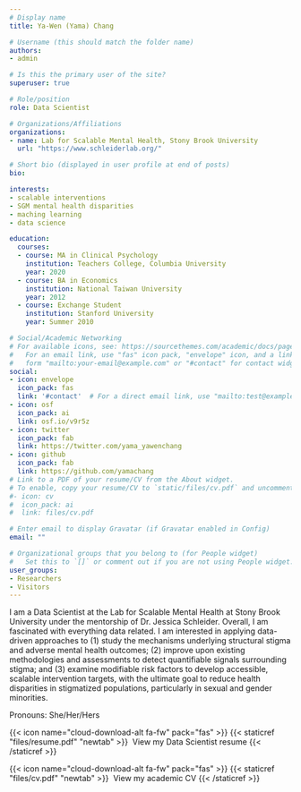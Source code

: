 ```yaml
---
# Display name
title: Ya-Wen (Yama) Chang

# Username (this should match the folder name)
authors:
- admin

# Is this the primary user of the site?
superuser: true

# Role/position
role: Data Scientist

# Organizations/Affiliations
organizations:
- name: Lab for Scalable Mental Health, Stony Brook University
  url: "https://www.schleiderlab.org/"

# Short bio (displayed in user profile at end of posts)
bio: 

interests:
- scalable interventions
- SGM mental health disparities
- maching learning
- data science

education:
  courses:
  - course: MA in Clinical Psychology
    institution: Teachers College, Columbia University
    year: 2020
  - course: BA in Economics
    institution: National Taiwan University
    year: 2012
  - course: Exchange Student
    institution: Stanford University
    year: Summer 2010

# Social/Academic Networking
# For available icons, see: https://sourcethemes.com/academic/docs/page-builder/#icons
#   For an email link, use "fas" icon pack, "envelope" icon, and a link in the
#   form "mailto:your-email@example.com" or "#contact" for contact widget.
social:
- icon: envelope
  icon_pack: fas
  link: '#contact'  # For a direct email link, use "mailto:test@example.org".
- icon: osf
  icon_pack: ai
  link: osf.io/v9r5z
- icon: twitter
  icon_pack: fab
  link: https://twitter.com/yama_yawenchang
- icon: github
  icon_pack: fab
  link: https://github.com/yamachang
# Link to a PDF of your resume/CV from the About widget.
# To enable, copy your resume/CV to `static/files/cv.pdf` and uncomment the lines below.
#- icon: cv
#  icon_pack: ai
#  link: files/cv.pdf

# Enter email to display Gravatar (if Gravatar enabled in Config)
email: ""

# Organizational groups that you belong to (for People widget)
#   Set this to `[]` or comment out if you are not using People widget.
user_groups:
- Researchers
- Visitors
---
```


I am a Data Scientist at the Lab for Scalable Mental Health at Stony Brook University under the mentorship of Dr. Jessica Schleider. Overall, I am fascinated with everything data related. I am interested in applying data-driven approaches to (1) study the mechanisms underlying structural stigma and adverse mental health outcomes; (2) improve upon existing methodologies and assessments to detect quantifiable signals surrounding stigma; and (3) examine modifiable risk factors to develop accessible, scalable intervention targets, with the ultimate goal to reduce health disparities in stigmatized populations, particularly in sexual and gender minorities.

Pronouns: She/Her/Hers

{{< icon name="cloud-download-alt fa-fw" pack="fas" >}} {{< staticref "files/resume.pdf" "newtab" >}}&nbsp; View my Data Scientist resume {{< /staticref >}} <br/>

{{< icon name="cloud-download-alt fa-fw" pack="fas" >}} {{< staticref "files/cv.pdf" "newtab" >}}&nbsp; View my academic CV {{< /staticref >}} <br/>
